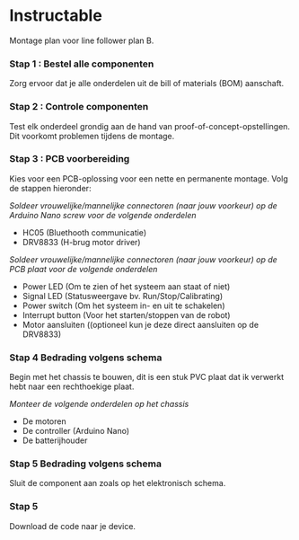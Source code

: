 # Instructable

Montage plan voor line follower plan B.

### Stap 1 : Bestel alle componenten

Zorg ervoor dat je alle onderdelen uit de bill of materials (BOM) aanschaft.

### Stap 2 : Controle componenten

Test elk onderdeel grondig aan de hand van proof-of-concept-opstellingen. Dit voorkomt problemen tijdens de montage.

### Stap 3 : PCB voorbereiding

Kies voor een PCB-oplossing voor een nette en permanente montage. Volg de stappen hieronder:

*Soldeer vrouwelijke/mannelijke connectoren (naar jouw voorkeur) op de Arduino Nano screw voor de volgende onderdelen*
- HC05 (Bluethooth communicatie)
- DRV8833 (H-brug motor driver)

*Soldeer  vrouwelijke/mannelijke connectoren (naar jouw voorkeur) op de PCB plaat voor de volgende onderdelen*
- Power LED (Om te zien of het systeem aan staat of niet)
- Signal LED (Statusweergave bv. Run/Stop/Calibrating)
- Power switch (Om het systeem in- en uit te schakelen)
- Interrupt button (Voor het starten/stoppen van de robot)
- Motor aansluiten ((optioneel kun je deze direct aansluiten op de DRV8833)

### Stap 4 Bedrading volgens schema

Begin met het chassis te bouwen, dit is een stuk PVC plaat dat ik verwerkt hebt naar een rechthoekige plaat.

*Monteer de volgende onderdelen op het chassis*

- De motoren
- De controller (Arduino Nano)
- De batterijhouder


### Stap 5 Bedrading volgens schema

Sluit de component aan zoals op het elektronisch schema.

### Stap 5

Download de code naar je device.

